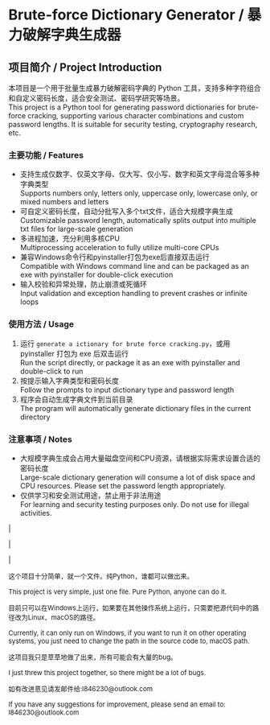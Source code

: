 # Brute-force Dictionary Generator / 暴力破解字典生成器

## 项目简介 / Project Introduction

本项目是一个用于批量生成暴力破解密码字典的 Python 工具，支持多种字符组合和自定义密码长度，适合安全测试、密码学研究等场景。  
This project is a Python tool for generating password dictionaries for brute-force cracking, supporting various character combinations and custom password lengths. It is suitable for security testing, cryptography research, etc.

### 主要功能 / Features

- 支持生成仅数字、仅英文字母、仅大写、仅小写、数字和英文字母混合等多种字典类型  
  Supports numbers only, letters only, uppercase only, lowercase only, or mixed numbers and letters
- 可自定义密码长度，自动分批写入多个txt文件，适合大规模字典生成  
  Customizable password length, automatically splits output into multiple txt files for large-scale generation
- 多进程加速，充分利用多核CPU  
  Multiprocessing acceleration to fully utilize multi-core CPUs
- 兼容Windows命令行和pyinstaller打包为exe后直接双击运行  
  Compatible with Windows command line and can be packaged as an exe with pyinstaller for double-click execution
- 输入校验和异常处理，防止崩溃或死循环  
  Input validation and exception handling to prevent crashes or infinite loops

### 使用方法 / Usage

1. 运行 `generate a ictionary for brute force cracking.py`，或用 pyinstaller 打包为 exe 后双击运行  
   Run the script directly, or package it as an exe with pyinstaller and double-click to run
2. 按提示输入字典类型和密码长度  
   Follow the prompts to input dictionary type and password length
3. 程序会自动生成字典文件到当前目录  
   The program will automatically generate dictionary files in the current directory

### 注意事项 / Notes

- 大规模字典生成会占用大量磁盘空间和CPU资源，请根据实际需求设置合适的密码长度  
  Large-scale dictionary generation will consume a lot of disk space and CPU resources. Please set the password length appropriately.
- 仅供学习和安全测试用途，禁止用于非法用途  
  For learning and security testing purposes only. Do not use for illegal activities.
<p> |    </p>
<p> |    </p>                  
<p> |    </p>                    




<p><font size=2>这个项目十分简单，就一个文件。纯Python，谁都可以做出来。</font></p>
<p><font size=2>This project is very simple, just one file. Pure Python, anyone can do it.</font></p>
<p><font size=2>目前只可以在Windows上运行，如果要在其他操作系统上运行，只需要把源代码中的路径改为Linux、macOS的路径。</font></p>
<p><font size=2>Currently, it can only run on Windows, if you want to run it on other operating systems, you just need to change the path in the source code to, macOS path.</font></p>
<p><font size=2>这项目我只是草草地做了出来，所有可能会有大量的bug。</font></p>
<p><font size=2>I just threw this project together, so there might be a lot of bugs.</font></p>
<p><font size=2>如有改进意见请发邮件给:l846230@outlook.com</font></p>
<p><font size=2>If you have any suggestions for improvement, please send an email to: l846230@outlook.com</font></p>
